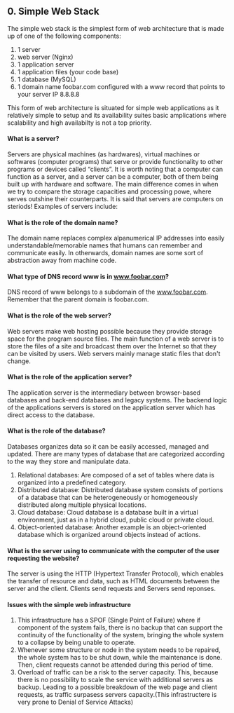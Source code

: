 ## 0. Simple Web Stack
The simple web stack is the simplest form of web architecture that is made up of one of the following components:
1. 1 server
2.  web server (Nginx)
3. 1 application server
4. 1 application files (your code base)
5. 1 database (MySQL)
6. 1 domain name foobar.com configured with a www record that points to your server IP 8.8.8.8

This form of web architecture is situated for simple web applications as it relatively simple to setup and  its availability suites basic amplications where scalability and high availabilty is not a top priority. 

#### What is a server?
Servers are physical machines (as hardwares), virtual machines or softwares (computer programs) that serve or provide functionality to other programs or devices called “clients”. 
It is worth noting that a computer can function as a server, and a server can be a computer, both of them being built up with hardware and software. The main difference comes in when we try to compare the storage capacities and processing powe, where serves outshine their counterparts. It is said that servers are computers on steriods!
Examples of servers include: 

#### What is the role of the domain name?
The domain name  replaces complex alpanumerical IP addresses  into easily understandable/memorable names that humans can remember and communicate easily. In otherwards, domain names are some sort of abstraction away from machine code. 

#### What type of DNS record www is in www.foobar.com?
DNS record of www belongs to a subdomain of the www.foobar.com.  Remember that the parent domain  is foobar.com. 

#### What is the role of the web server?
Web servers make web hosting possible because they provide storage space for the  program source files. The main function of a web server is to store the files of a site and broadcast them over the Internet so that they can be visited by users. Web servers mainly manage static files that don't change. 

#### What is the role of the application server?
The application server is the intermediary between browser-based databases and back-end databases and legacy systems. The backend logic of the applications servers is stored on the application server which has direct access to the database. 

#### What is the role of the database?
Databases organizes data so  it can be easily accessed, managed and updated. There are many types of database that are categorized according to the way they store and manipulate data. 

1. Relational databases: Are composed of a set of tables where data is organized into a predefined category. 
2. Distributed database: Distributed database system consists of portions of a database that can be heterogeneously or homogeneously distributed along multiple physical locations.
3. Cloud database: Cloud database is a database built in a virtual environment, just as in a hybrid cloud, public cloud or private cloud.
4. Object-oriented database: Another example is an object-oriented database which is organized around objects instead of actions. 

#### What is the server using to communicate with the computer of the user requesting the website?
The server is using the HTTP (Hypertext Transfer Protocol), which enables the transfer of resource and data, such as HTML documents between the server and the client.  Clients send requests and Servers send reponses. 

#### Issues with the simple web infrastructure
1. This infrastructure has a SPOF (Single Point of Failure) where if component of the system fails, there is no backup that can support the continuity of the functionality of the system, bringing the whole system to a collapse by being unable to operate.
2. Whenever some structure or node in the system needs to be repaired, the whole system has to be shut down, while the maintenance is done. Then, client requests cannot be attended during this period of time.
3. Overload of traffic can be a risk to the server capacity. This, because there is no possibility to scale the service with additional servers as backup. Leading to a possible breakdown of the web page and client requests, as traffic surpasess servers capacity.(This infrastructere is very prone to Denial of Service Attacks)

